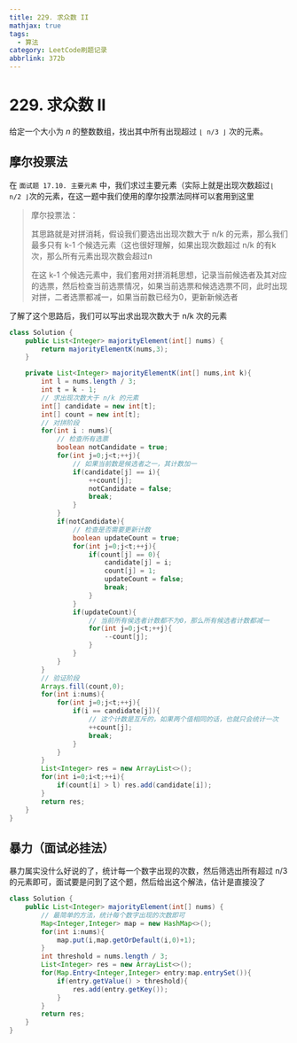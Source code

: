 ```yaml
---
title: 229. 求众数 II
mathjax: true
tags:
  - 算法
category: LeetCode刷题记录
abbrlink: 372b
---
```

# 229. 求众数 II

给定一个大小为 *n* 的整数数组，找出其中所有出现超过 `⌊ n/3 ⌋` 次的元素。

<!-- more -->

## 摩尔投票法

在 `面试题 17.10. 主要元素` 中，我们求过主要元素（实际上就是出现次数超过`⌊ n/2 ⌋`次的元素，在这一题中我们使用的摩尔投票法同样可以套用到这里

> 摩尔投票法：
>
> 其思路就是对拼消耗，假设我们要选出出现次数大于 n/k 的元素，那么我们最多只有 k-1 个候选元素（这也很好理解，如果出现次数超过 n/k 的有k次，那么所有元素出现次数会超过n
>
> 在这 k-1 个候选元素中，我们套用对拼消耗思想，记录当前候选者及其对应的选票，然后检查当前选票情况，如果当前选票和候选选票不同，此时出现对拼，二者选票都减一，如果当前数已经为0，更新新候选者

了解了这个思路后，我们可以写出求出现次数大于 n/k 次的元素

```java
class Solution {
    public List<Integer> majorityElement(int[] nums) {
        return majorityElementK(nums,3);
    }

    private List<Integer> majorityElementK(int[] nums,int k){
        int l = nums.length / 3;
        int t = k - 1;
        // 求出现次数大于 n/k 的元素
        int[] candidate = new int[t];
        int[] count = new int[t];
        // 对拼阶段
        for(int i : nums){
            // 检查所有选票
            boolean notCandidate = true;
            for(int j=0;j<t;++j){
                // 如果当前数是候选者之一，其计数加一
                if(candidate[j] == i){
                    ++count[j];
                    notCandidate = false;
                    break;
                }
            }
            if(notCandidate){
                // 检查是否需要更新计数
                boolean updateCount = true;
                for(int j=0;j<t;++j){
                    if(count[j] == 0){
                        candidate[j] = i;
                        count[j] = 1;
                        updateCount = false;
                        break;
                    }
                }
                if(updateCount){
                    // 当前所有侯选者计数都不为0，那么所有候选者计数都减一
                    for(int j=0;j<t;++j){
                        --count[j];
                    }
                }
            }
        }
        // 验证阶段
        Arrays.fill(count,0);
        for(int i:nums){
            for(int j=0;j<t;++j){
                if(i == candidate[j]){
                    // 这个计数是互斥的，如果两个值相同的话，也就只会统计一次
                    ++count[j];
                    break;
                }
            }
        }
        List<Integer> res = new ArrayList<>();
        for(int i=0;i<t;++i){
            if(count[i] > l) res.add(candidate[i]);
        }
        return res;
    }
}
```

 

## 暴力（面试必挂法）

暴力属实没什么好说的了，统计每一个数字出现的次数，然后筛选出所有超过 n/3 的元素即可，面试要是问到了这个题，然后给出这个解法，估计是直接没了

```java
class Solution {
    public List<Integer> majorityElement(int[] nums) {
        // 最简单的方法，统计每个数字出现的次数即可
        Map<Integer,Integer> map = new HashMap<>();
        for(int i:nums){
            map.put(i,map.getOrDefault(i,0)+1);
        }
        int threshold = nums.length / 3;
        List<Integer> res = new ArrayList<>();
        for(Map.Entry<Integer,Integer> entry:map.entrySet()){
            if(entry.getValue() > threshold){
                res.add(entry.getKey());
            }
        }
        return res;
    }
}
```

